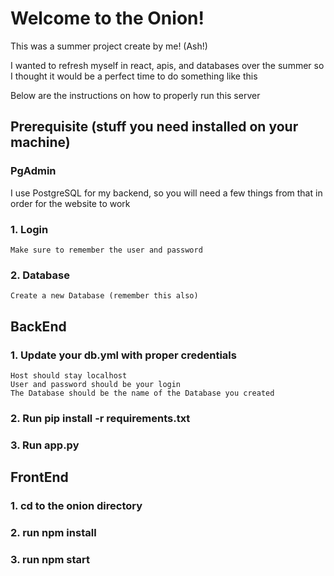#   Welcome to the Onion!

This was a summer project create by me! (Ash!)

I wanted to refresh myself in react, apis, and databases over the summer so I thought it would be a perfect time to do something like this

Below are the instructions on how to properly run this server

## Prerequisite  (stuff you need installed on your machine)

### PgAdmin
I use PostgreSQL for my backend, so you will need a few things from that in order for the website to work

### 1. Login
    Make sure to remember the user and password

### 2. Database 
    Create a new Database (remember this also)

## BackEnd

### 1. Update your db.yml with proper credentials
    Host should stay localhost
    User and password should be your login
    The Database should be the name of the Database you created

### 2. Run pip install -r requirements.txt

### 3. Run app.py

## FrontEnd 

### 1. cd to the onion directory

### 2. run npm install

### 3. run npm start 
    
